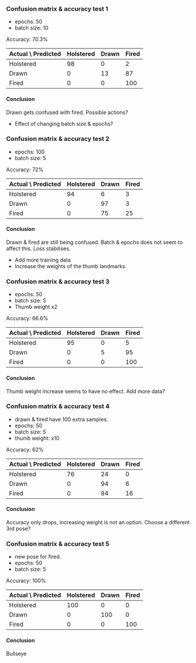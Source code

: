 ### Confusion matrix & accuracy test 1
- epochs: 50
- batch size: 10

Accuracy: 70.3%

| Actual \ Predicted | Holstered | Drawn | Fired |
|--------------------|-----------|-------|-------|
| Holstered          | 98        | 0     | 2     |
| Drawn              | 0         | 13    | 87    |
| Fired              | 0         | 0     | 100   |

#### Conclusion
Drawn gets confused with fired. Possible actions?
- Effect of changing batch size & epochs?

### Confusion matrix & accuracy test 2
- epochs: 100
- batch size: 5

Accuracy: 72%

| Actual \ Predicted | Holstered | Drawn | Fired |
|--------------------|-----------|-------|-------|
| Holstered          | 94        | 6     | 3     |
| Drawn              | 0         | 97    | 3     |
| Fired              | 0         | 75    | 25    |

#### Conclusion
Drawn & fired are still being confused. Batch & epochs does not seem to affect this. Loss stabilises.
- Add more training data
- Increase the weights of the thumb landmarks.

### Confusion matrix & accuracy test 3
- epochs: 50
- batch size: 5
- Thumb weight x2

Accuracy: 66.6%

| Actual \ Predicted | Holstered | Drawn | Fired |
|--------------------|-----------|-------|-------|
| Holstered          | 95        | 0     | 5     |
| Drawn              | 0         | 5     | 95    |
| Fired              | 0         | 0     | 100   |

#### Conclusion
Thumb weight increase seems to have no effect. Add more data?

### Confusion matrix & accuracy test 4
- drawn & fired have 100 extra samples.
- epochs: 50
- batch size: 5
- thumb weight: x10

Accuracy: 62%

| Actual \ Predicted | Holstered | Drawn | Fired |
|--------------------|-----------|-------|-------|
| Holstered          | 76        | 24    | 0     |
| Drawn              | 0         | 94    | 6     |
| Fired              | 0         | 84    | 16    |

#### Conclusion
Accuracy only drops, increasing weight is not an option.
Choose a different 3rd pose?

### Confusion matrix & accuracy test 5
- new pose for fired.
- epochs: 50
- batch size: 5

Accuracy: 100%

| Actual \ Predicted | Holstered | Drawn | Fired |
|--------------------|-----------|-------|-------|
| Holstered          | 100       | 0     | 0     |
| Drawn              | 0         | 100   | 0     |
| Fired              | 0         | 0     | 100   |

#### Conclusion
Bullseye